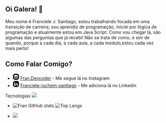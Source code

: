## Oi Galera! 👋

Meu nome é Franciele J. Santiago, estou trabalhando focada em uma transição de carreira; sou aprendiz de programação, iniciei por lógica de programação e atualmente estou em  Java Script. Como vou chegar lá, são algumas das perguntas que já recebi! Não se trata de como, e sim de quando, porque a cada dia, a cada aula, a cada módulo,estou cada vez mais perto!

 <h2>Como Falar Comigo?</h2>
  <ul>
    <li> <img src="icone-instagram.png" alt="icone do Instagram"> <a
        href="http://instagram.com/fran.devcoder?igshid=NGExMmI2TkyZg==" target="_blank"
        rel="External">Fran.Devcoder</a> - Me segue lá no Instagram</li>
    <li> <img src="icone-linkedin.png" alt="icone do linkedin"> <a
        href="https://www.linkedin.com/in/franciele-juchem-santiago-9ba56a264/" target="_blank" rel="external">
        Franciele-juchem-santiago</a> </a> - Me adiciona lá no Linkedin</li>
  </ul>

  Tecnologias
  <img src="Logotipo Html5 Js Css3 Png">
  

 - ![Fran GitHub stats](https://github-readme-stats.vercel.app/api?username=Franciele-JSantiago&theme=tokyonight&show_icons=true) ![Top Langs](https://github-readme-stats.vercel.app/api/top-langs/?username=Franciele-JSantiago&theme=tokyonight&show_progress=true)



 - ![](https://komarev.com/ghpvc/?username=Franciele-JSantiago)
